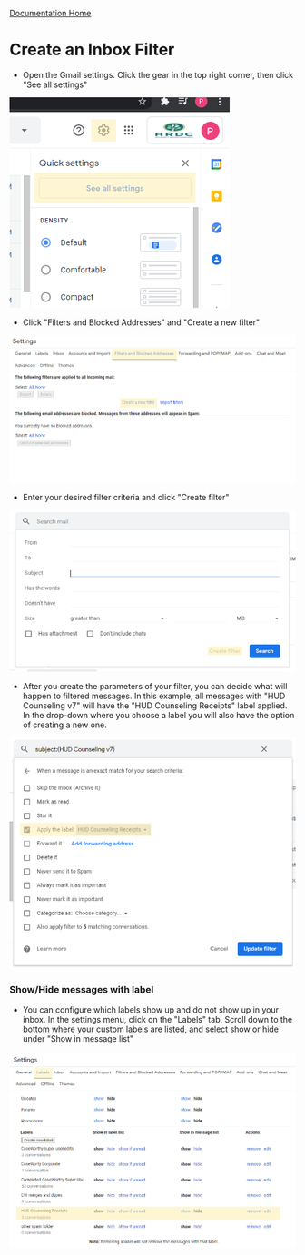 [Documentation Home](../README.md)

# Create an Inbox Filter

- Open the Gmail settings. Click the gear in the top right corner, then click "See all settings"

![](../Images/gmailsettings.png)

- Click "Filters and Blocked Addresses" and "Create a new filter"

![](../Images/gmailfilters.png)

- Enter your desired filter criteria and click "Create filter"

![](../Images/createfilter.png)

- After you create the parameters of your filter, you can decide what will happen to filtered messages. In this example, all messages with "HUD Counseling v7" will have the "HUD Counseling Receipts" label applied. In the drop-down where you choose a label you will also have the option of creating a new one.

![](../Images/applylabeltofilter.png)

### Show/Hide messages with label

- You can configure which labels show up and do not show up in your inbox. In the settings menu, click on the "Labels" tab. Scroll down to the bottom where your custom labels are listed, and select show or hide under "Show in message list"

![](../Images/labelsettings.png)

